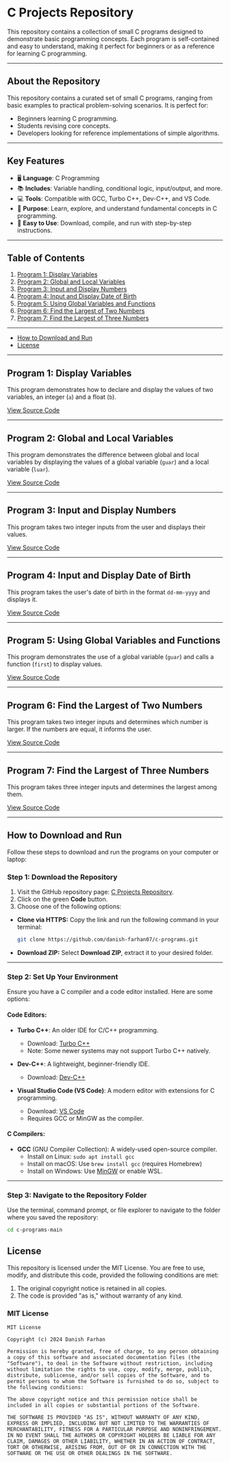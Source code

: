 # C Projects Repository

This repository contains a collection of small C programs designed to demonstrate basic programming concepts. Each program is self-contained and easy to understand, making it perfect for beginners or as a reference for learning C programming.

---
## About the Repository

This repository contains a curated set of small C programs, ranging from basic examples to practical problem-solving scenarios. It is perfect for:
- Beginners learning C programming.
- Students revising core concepts.
- Developers looking for reference implementations of simple algorithms.

---

## Key Features
- 🖥️ **Language**: C Programming  
- 📚 **Includes**: Variable handling, conditional logic, input/output, and more.  
- 💻 **Tools**: Compatible with GCC, Turbo C++, Dev-C++, and VS Code.  
- 🎯 **Purpose**: Learn, explore, and understand fundamental concepts in C programming.  
- 🔗 **Easy to Use**: Download, compile, and run with step-by-step instructions.

---

## Table of Contents
1. [Program 1: Display Variables](#program-1-display-variables)
2. [Program 2: Global and Local Variables](#program-2-global-and-local-variables)
3. [Program 3: Input and Display Numbers](#program-3-input-and-display-numbers)
4. [Program 4: Input and Display Date of Birth](#program-4-input-and-display-date-of-birth)
5. [Program 5: Using Global Variables and Functions](#program-5-using-global-variables-and-functions)
6. [Program 6: Find the Largest of Two Numbers](#program-6-find-the-largest-of-two-numbers)
7. [Program 7: Find the Largest of Three Numbers](#program-7-find-the-largest-of-three-numbers)

---
   - [How to Download and Run](#how-to-download-and-run)
   - [License](#license)
---

## Program 1: Display Variables
This program demonstrates how to declare and display the values of two variables, an integer (`a`) and a float (`b`).

[View Source Code](https://github.com/danish-farhan07/c-programs/blob/main/program1.c)

---

## Program 2: Global and Local Variables
This program demonstrates the difference between global and local variables by displaying the values of a global variable (`guar`) and a local variable (`luar`).

[View Source Code](https://github.com/danish-farhan07/c-programs/blob/main/program2.c)

---

## Program 3: Input and Display Numbers
This program takes two integer inputs from the user and displays their values.

[View Source Code](https://github.com/danish-farhan07/c-programs/blob/main/program3.c)

---

## Program 4: Input and Display Date of Birth
This program takes the user's date of birth in the format `dd-mm-yyyy` and displays it.

[View Source Code](https://github.com/danish-farhan07/c-programs/blob/main/program4.c)

---

## Program 5: Using Global Variables and Functions
This program demonstrates the use of a global variable (`guar`) and calls a function (`first`) to display values.

[View Source Code](https://github.com/danish-farhan07/c-programs/blob/main/program5.c)

---

## Program 6: Find the Largest of Two Numbers
This program takes two integer inputs and determines which number is larger. If the numbers are equal, it informs the user.

[View Source Code](https://github.com/danish-farhan07/c-programs/blob/main/program6.c)

---

## Program 7: Find the Largest of Three Numbers
This program takes three integer inputs and determines the largest among them.

[View Source Code](https://github.com/danish-farhan07/c-programs/blob/main/program7.c)

---



## How to Download and Run

Follow these steps to download and run the programs on your computer or laptop:

### **Step 1: Download the Repository**
1. Visit the GitHub repository page: [C Projects Repository](https://github.com/danish-farhan07/c-programs).
2. Click on the green **Code** button.
3. Choose one of the following options:
  - **Clone via HTTPS:** Copy the link and run the following command in your terminal:
     ```bash
     git clone https://github.com/danish-farhan07/c-programs.git
     ```
   - **Download ZIP:** Select **Download ZIP**, extract it to your desired folder.

---

### **Step 2: Set Up Your Environment**
Ensure you have a C compiler and a code editor installed. Here are some options:

#### **Code Editors**:
- **Turbo C++**: An older IDE for C/C++ programming.  
  - Download: [Turbo C++](https://www.turboc.net/)
  - Note: Some newer systems may not support Turbo C++ natively.
  
- **Dev-C++**: A lightweight, beginner-friendly IDE.  
  - Download: [Dev-C++](https://sourceforge.net/projects/orwelldevcpp/)
  
- **Visual Studio Code (VS Code)**: A modern editor with extensions for C programming.  
  - Download: [VS Code](https://code.visualstudio.com/)
  - Requires GCC or MinGW as the compiler.

#### **C Compilers**:
- **GCC** (GNU Compiler Collection): A widely-used open-source compiler.  
  - Install on Linux: `sudo apt install gcc`
  - Install on macOS: Use `brew install gcc` (requires Homebrew)
  - Install on Windows: Use [MinGW](https://sourceforge.net/projects/mingw/) or enable WSL.

---

### **Step 3: Navigate to the Repository Folder**
Use the terminal, command prompt, or file explorer to navigate to the folder where you saved the repository:
```bash
cd c-programs-main
````
## License

This repository is licensed under the MIT License. You are free to use, modify, and distribute this code, provided the following conditions are met:

1. The original copyright notice is retained in all copies.
2. The code is provided "as is," without warranty of any kind.

### MIT License

```plaintext
MIT License

Copyright (c) 2024 Danish Farhan

Permission is hereby granted, free of charge, to any person obtaining a copy of this software and associated documentation files (the "Software"), to deal in the Software without restriction, including without limitation the rights to use, copy, modify, merge, publish, distribute, sublicense, and/or sell copies of the Software, and to permit persons to whom the Software is furnished to do so, subject to the following conditions:

The above copyright notice and this permission notice shall be included in all copies or substantial portions of the Software.

THE SOFTWARE IS PROVIDED "AS IS", WITHOUT WARRANTY OF ANY KIND, EXPRESS OR IMPLIED, INCLUDING BUT NOT LIMITED TO THE WARRANTIES OF MERCHANTABILITY, FITNESS FOR A PARTICULAR PURPOSE AND NONINFRINGEMENT. IN NO EVENT SHALL THE AUTHORS OR COPYRIGHT HOLDERS BE LIABLE FOR ANY CLAIM, DAMAGES OR OTHER LIABILITY, WHETHER IN AN ACTION OF CONTRACT, TORT OR OTHERWISE, ARISING FROM, OUT OF OR IN CONNECTION WITH THE SOFTWARE OR THE USE OR OTHER DEALINGS IN THE SOFTWARE.

